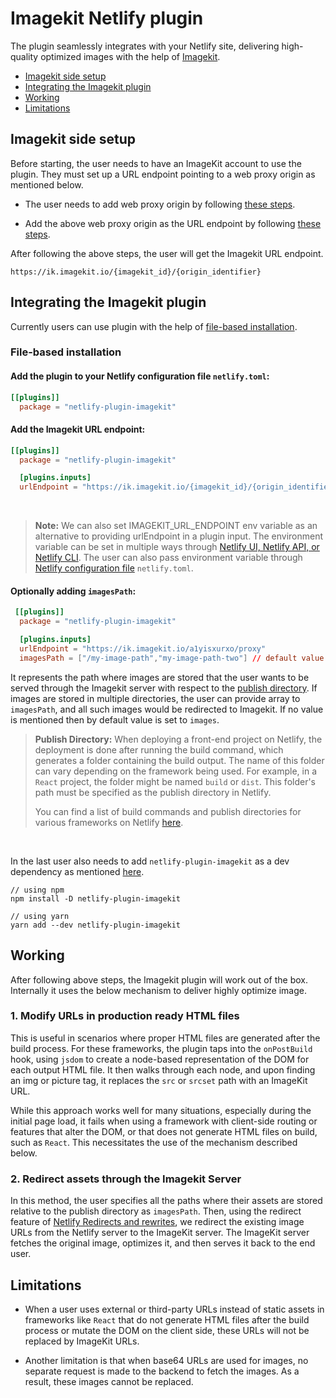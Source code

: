 # Imagekit Netlify plugin

The plugin seamlessly integrates with your Netlify site, delivering high-quality optimized images with the help of [Imagekit](https://imagekit.io/).

- [Imagekit side setup](#imagekit-side-setup)
- [Integrating the Imagekit plugin](#integrating-the-imagekit-plugin)
- [Working](#working)
- [Limitations](#limitations)

## Imagekit side setup

Before starting, the user needs to have an ImageKit account to use the plugin. They must set up a URL endpoint pointing to a web proxy origin as mentioned below.

- The user needs to add web proxy origin by following [these steps](https://imagekit.io/docs/integration/web-proxy).

- Add the above web proxy origin as the URL endpoint by following [these steps](https://imagekit.io/docs/integration/connect-external-storage#creating-a-new-url-endpoint).

After following the above steps, the user will get the Imagekit URL endpoint.

```
https://ik.imagekit.io/{imagekit_id}/{origin_identifier}
```

## Integrating the Imagekit plugin

Currently users can use plugin with the help of [file-based installation](https://docs.netlify.com/integrations/build-plugins/#file-based-installation).

### File-based installation

#### Add the plugin to your Netlify configuration file `netlify.toml`:

```toml
[[plugins]]
  package = "netlify-plugin-imagekit"
```

#### Add the Imagekit URL endpoint:

```toml
[[plugins]]
  package = "netlify-plugin-imagekit"

  [plugins.inputs]
  urlEndpoint = "https://ik.imagekit.io/{imagekit_id}/{origin_identifier}"
```

<br>

> **Note:**
> We can also set IMAGEKIT_URL_ENDPOINT env variable as an alternative to providing urlEndpoint in a plugin input. 
The environment variable can be set in multiple ways through [Netlify UI, Netlify API, or Netlify CLI](https://docs.netlify.com/environment-variables/get-started/#create-variables-with-the-netlify-ui-cli-or-api). The user can also pass environment variable through  [Netlify configuration file](https://docs.netlify.com/environment-variables/get-started/#create-variables-with-a-netlify-configuration-file) `netlify.toml`.


#### Optionally adding `imagesPath`:

```toml
 [[plugins]]
  package = "netlify-plugin-imagekit"

  [plugins.inputs]
  urlEndpoint = "https://ik.imagekit.io/a1yisxurxo/proxy"
  imagesPath = ["/my-image-path","my-image-path-two"] // default value is set to "images"
```

 It represents the path where images are stored that the user wants to be served through the Imagekit server with respect to the [publish directory](https://docs.netlify.com/configure-builds/overview/#set-the-publish-directory). If images are stored in multiple directories, the user can provide array to `imagesPath`, and all such images would be redirected to Imagekit. If no value is mentioned then by default value is set to `images`.

 > **Publish Directory:**
 >When deploying a front-end project on Netlify, the deployment is done after running the build command, which generates a folder containing the build output. The name of this folder can vary depending on the framework being used. For example, in a `React` project, the folder might be named `build` or `dist`. This folder's path must be specified as the publish directory in Netlify.
 >
 >You can find a list of build commands and publish directories for various frameworks on Netlify [here](https://docs.netlify.com/frameworks/).

 <br>

 In the last user also needs to add `netlify-plugin-imagekit` as a dev dependency as mentioned [here](https://docs.netlify.com/integrations/build-plugins/#add-dependency).

```
// using npm
npm install -D netlify-plugin-imagekit

// using yarn 
yarn add --dev netlify-plugin-imagekit
```

## Working
After following above steps, the Imagekit plugin will work out of the box. Internally it uses the below mechanism to deliver highly optimize image. 

### 1. Modify URLs in production ready HTML files
This is useful in scenarios where proper HTML files are generated after the build process. For these frameworks, the plugin taps into the `onPostBuild` hook, using `jsdom` to create a node-based representation of the DOM for each output HTML file. It then walks through each node, and upon finding an img or picture tag, it replaces the `src` or `srcset` path with an ImageKit URL.

While this approach works well for many situations, especially during the initial page load, it fails when using a framework with client-side routing or features that alter the DOM, or that does not generate HTML files on build, such as `React`. This necessitates the use of the mechanism described below.

### 2. Redirect assets through the Imagekit Server

In this method, the user specifies all the paths where their assets are stored relative to the publish directory as `imagesPath`. Then, using the redirect feature of [Netlify Redirects and rewrites](https://docs.netlify.com/routing/redirects/), we redirect the existing image URLs from the Netlify server to the ImageKit server. The ImageKit server fetches the original image, optimizes it, and then serves it back to the end user.

## Limitations

- When a user uses external or third-party URLs instead of static assets in frameworks like `React` that do not generate HTML files after the build process or mutate the DOM on the client side, these URLs will not be replaced by ImageKit URLs.

- Another limitation is that when base64 URLs are used for images, no separate request is made to the backend to fetch the images. As a result, these images cannot be replaced.